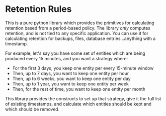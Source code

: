 # Retention Rules

This is a pure python library which provides the primitives for calculating retention based from a period-based policy.  The library *only* computes retention, and is not tied to any specific application.  You can use it for calculating retention for backups, files, database entries...anything with a timestamp.

For example, let's say you have some set of entities which are being produced every 15 minutes, and you want a strategy where:

* For the first 3 days, you keep one entity per every 15-minute window
* Then, up to 7 days, you want to keep one entity per hour
* Then, up to 6 weeks, you want to keep one entity per day
* Then, up to 1 year, you want to keep one entity per week
* Then, for the rest of time, you want to keep one entity per month

This library provides the constructs to set up that strategy, give it the full list of existing timestamps, and calculate which entities should be kept and which should be removed.

